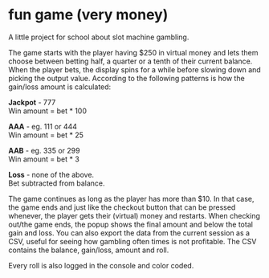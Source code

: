# fun game (very money)
A little project for school about slot machine gambling.

The game starts with the player having $250 in virtual money and lets them choose between betting half, a quarter or a tenth of their current balance. When the player bets, the display spins for a while before slowing down and picking the output value. According to the following patterns is how the gain/loss amount is calculated:

<b>Jackpot</b> - 777\
Win amount = bet * 100

<b>AAA</b> - eg. 111 or 444\
Win amount = bet * 25

<b>AAB</b> - eg. 335 or 299\
Win amount = bet * 3

<b>Loss</b> - none of the above.\
Bet subtracted from balance.

The game continues as long as the player has more than $10. In that case, the game ends and just like the checkout button that can be pressed whenever, the player gets their (virtual) money and restarts. When checking out/the game ends, the popup shows the final amount and below the total gain and loss. You can also export the data from the current session as a CSV, useful for seeing how gambling often times is not profitable. The CSV contains the balance, gain/loss, amount and roll.

Every roll is also logged in the console and color coded.